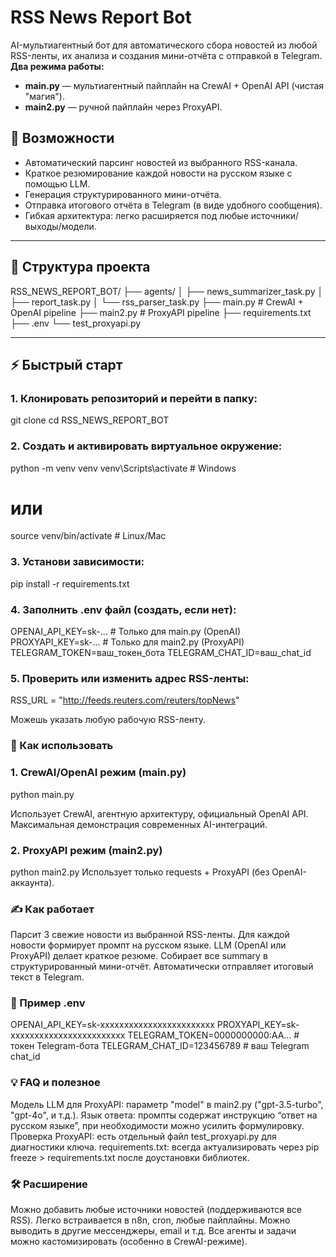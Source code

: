 # RSS News Report Bot

AI-мультиагентный бот для автоматического сбора новостей из любой RSS-ленты, их анализа и создания мини-отчёта с отправкой в Telegram.  
**Два режима работы:**  
- **main.py** — мультиагентный пайплайн на CrewAI + OpenAI API (чистая "магия").
- **main2.py** — ручной пайплайн через ProxyAPI.

## 🚀 Возможности

- Автоматический парсинг новостей из выбранного RSS-канала.
- Краткое резюмирование каждой новости на русском языке с помощью LLM.
- Генерация структурированного мини-отчёта.
- Отправка итогового отчёта в Telegram (в виде удобного сообщения).
- Гибкая архитектура: легко расширяется под любые источники/выходы/модели.

---

## 📂 Структура проекта
RSS_NEWS_REPORT_BOT/
├── agents/
│ ├── news_summarizer_task.py
│ ├── report_task.py
│ └── rss_parser_task.py
├── main.py # CrewAI + OpenAI pipeline
├── main2.py # ProxyAPI pipeline
├── requirements.txt
├── .env
└── test_proxyapi.py

---

## ⚡ Быстрый старт

### 1. Клонировать репозиторий и перейти в папку:

git clone <url>
cd RSS_NEWS_REPORT_BOT

### 2. Создать и активировать виртуальное окружение:
python -m venv venv
venv\Scripts\activate  # Windows
# или
source venv/bin/activate  # Linux/Mac

### 3. Установи зависимости:
pip install -r requirements.txt

### 4. Заполнить .env файл (создать, если нет):
OPENAI_API_KEY=sk-...              # Только для main.py (OpenAI)
PROXYAPI_KEY=sk-...                # Только для main2.py (ProxyAPI)
TELEGRAM_TOKEN=ваш_токен_бота
TELEGRAM_CHAT_ID=ваш_chat_id

### 5. Проверить или изменить адрес RSS-ленты:
RSS_URL = "http://feeds.reuters.com/reuters/topNews"

Можешь указать любую рабочую RSS-ленту.


### 🧠 Как использовать

### 1. CrewAI/OpenAI режим (main.py)

python main.py

Использует CrewAI, агентную архитектуру, официальный OpenAI API.
Максимальная демонстрация современных AI-интеграций.


### 2. ProxyAPI режим (main2.py)

python main2.py
Использует только requests + ProxyAPI (без OpenAI-аккаунта).


### ✍️ Как работает

Парсит 3 свежие новости из выбранной RSS-ленты.
Для каждой новости формирует промпт на русском языке.
LLM (OpenAI или ProxyAPI) делает краткое резюме.
Собирает все summary в структурированный мини-отчёт.
Автоматически отправляет итоговый текст в Telegram.


### 📜 Пример .env

OPENAI_API_KEY=sk-xxxxxxxxxxxxxxxxxxxxxxxx
PROXYAPI_KEY=sk-xxxxxxxxxxxxxxxxxxxxxxxx
TELEGRAM_TOKEN=0000000000:AA...    # токен Telegram-бота
TELEGRAM_CHAT_ID=123456789         # ваш Telegram chat_id


### 💡 FAQ и полезное

Модель LLM для ProxyAPI: параметр "model" в main2.py ("gpt-3.5-turbo", "gpt-4o", и т.д.).
Язык ответа: промпты содержат инструкцию “ответ на русском языке”, при необходимости можно усилить формулировку.
Проверка ProxyAPI: есть отдельный файл test_proxyapi.py для диагностики ключа.
requirements.txt: всегда актуализировать через pip freeze > requirements.txt после доустановки библиотек.


### 🛠️ Расширение

Можно добавить любые источники новостей (поддерживаются все RSS).
Легко встраивается в n8n, cron, любые пайплайны.
Можно выводить в другие мессенджеры, email и т.д.
Все агенты и задачи можно кастомизировать (особенно в CrewAI-режиме).

